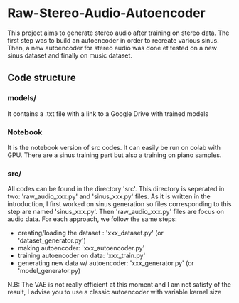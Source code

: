 # Raw-Stereo-Audio-Autoencoder

This project aims to generate stereo audio after training on stereo data. The first step was to build an autoencoder in 
order to recreate various sinus. Then, a new autoencoder for stereo audio was done et tested on a new sinus dataset and finally on music dataset. 

## Code structure
### models/

It contains a .txt file with a link to a Google Drive with trained models

### Notebook

It is the notebook version of src codes. It can easily be run on colab with GPU. There are a sinus training part but also a training on piano samples.

### src/

All codes can be found in the directory 'src'. This directory is seperated in two: 'raw_audio_xxx.py' and 'sinus_xxx.py' files. As it is written in the introduction, I first worked on sinus generation so files corresponding to this step are named 'sinus_xxx.py'. Then 'raw_audio_xxx.py' files are focus on audio data. 
For each approach, we follow the same steps:
- creating/loading the dataset : 'xxx_dataset.py' (or 'dataset_generator.py')
- making autoencoder: 'xxx_autoencoder.py'
- training autoencoder on data: 'xxx_train.py'
- generating new data w/ autoencoder: 'xxx_generator.py' (or 'model_generator.py)

N.B: The VAE is not really efficient at this moment and I am not satisfy of the result, I advise you to use a classic autoencoder with variable kernel size
